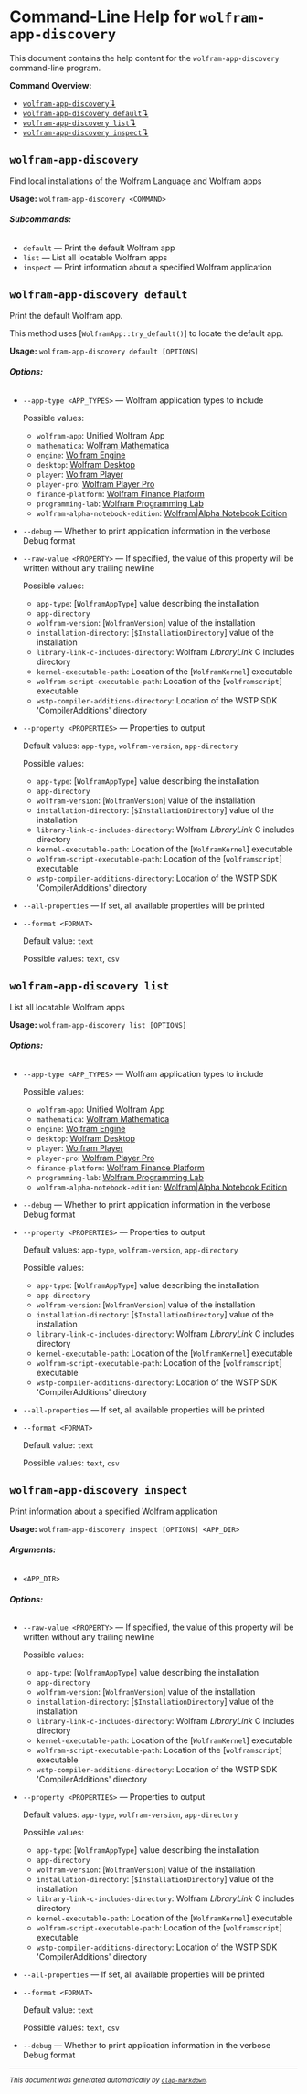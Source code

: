 # Command-Line Help for `wolfram-app-discovery`

This document contains the help content for the `wolfram-app-discovery` command-line program.

**Command Overview:**

* [`wolfram-app-discovery`↴](#wolfram-app-discovery)
* [`wolfram-app-discovery default`↴](#wolfram-app-discovery-default)
* [`wolfram-app-discovery list`↴](#wolfram-app-discovery-list)
* [`wolfram-app-discovery inspect`↴](#wolfram-app-discovery-inspect)

## `wolfram-app-discovery`

Find local installations of the Wolfram Language and Wolfram apps

**Usage:** `wolfram-app-discovery <COMMAND>`

###### **Subcommands:**

* `default` — Print the default Wolfram app
* `list` — List all locatable Wolfram apps
* `inspect` — Print information about a specified Wolfram application



## `wolfram-app-discovery default`

Print the default Wolfram app.

This method uses [`WolframApp::try_default()`] to locate the default app.

**Usage:** `wolfram-app-discovery default [OPTIONS]`

###### **Options:**

* `--app-type <APP_TYPES>` — Wolfram application types to include

  Possible values:
  - `wolfram-app`:
    Unified Wolfram App
  - `mathematica`:
    [Wolfram Mathematica](https://www.wolfram.com/mathematica/)
  - `engine`:
    [Wolfram Engine](https://wolfram.com/engine)
  - `desktop`:
    [Wolfram Desktop](https://www.wolfram.com/desktop/)
  - `player`:
    [Wolfram Player](https://www.wolfram.com/player/)
  - `player-pro`:
    [Wolfram Player Pro](https://www.wolfram.com/player-pro/)
  - `finance-platform`:
    [Wolfram Finance Platform](https://www.wolfram.com/finance-platform/)
  - `programming-lab`:
    [Wolfram Programming Lab](https://www.wolfram.com/programming-lab/)
  - `wolfram-alpha-notebook-edition`:
    [Wolfram|Alpha Notebook Edition](https://www.wolfram.com/wolfram-alpha-notebook-edition/)

* `--debug` — Whether to print application information in the verbose Debug format
* `--raw-value <PROPERTY>` — If specified, the value of this property will be written without any trailing newline

  Possible values:
  - `app-type`:
    [`WolframAppType`] value describing the installation
  - `app-directory`
  - `wolfram-version`:
    [`WolframVersion`] value of the installation
  - `installation-directory`:
    [`$InstallationDirectory`] value of the installation
  - `library-link-c-includes-directory`:
    Wolfram *LibraryLink* C includes directory
  - `kernel-executable-path`:
    Location of the [`WolframKernel`] executable
  - `wolfram-script-executable-path`:
    Location of the [`wolframscript`] executable
  - `wstp-compiler-additions-directory`:
    Location of the WSTP SDK 'CompilerAdditions' directory

* `--property <PROPERTIES>` — Properties to output

  Default values: `app-type`, `wolfram-version`, `app-directory`

  Possible values:
  - `app-type`:
    [`WolframAppType`] value describing the installation
  - `app-directory`
  - `wolfram-version`:
    [`WolframVersion`] value of the installation
  - `installation-directory`:
    [`$InstallationDirectory`] value of the installation
  - `library-link-c-includes-directory`:
    Wolfram *LibraryLink* C includes directory
  - `kernel-executable-path`:
    Location of the [`WolframKernel`] executable
  - `wolfram-script-executable-path`:
    Location of the [`wolframscript`] executable
  - `wstp-compiler-additions-directory`:
    Location of the WSTP SDK 'CompilerAdditions' directory

* `--all-properties` — If set, all available properties will be printed
* `--format <FORMAT>`

  Default value: `text`

  Possible values: `text`, `csv`




## `wolfram-app-discovery list`

List all locatable Wolfram apps

**Usage:** `wolfram-app-discovery list [OPTIONS]`

###### **Options:**

* `--app-type <APP_TYPES>` — Wolfram application types to include

  Possible values:
  - `wolfram-app`:
    Unified Wolfram App
  - `mathematica`:
    [Wolfram Mathematica](https://www.wolfram.com/mathematica/)
  - `engine`:
    [Wolfram Engine](https://wolfram.com/engine)
  - `desktop`:
    [Wolfram Desktop](https://www.wolfram.com/desktop/)
  - `player`:
    [Wolfram Player](https://www.wolfram.com/player/)
  - `player-pro`:
    [Wolfram Player Pro](https://www.wolfram.com/player-pro/)
  - `finance-platform`:
    [Wolfram Finance Platform](https://www.wolfram.com/finance-platform/)
  - `programming-lab`:
    [Wolfram Programming Lab](https://www.wolfram.com/programming-lab/)
  - `wolfram-alpha-notebook-edition`:
    [Wolfram|Alpha Notebook Edition](https://www.wolfram.com/wolfram-alpha-notebook-edition/)

* `--debug` — Whether to print application information in the verbose Debug format
* `--property <PROPERTIES>` — Properties to output

  Default values: `app-type`, `wolfram-version`, `app-directory`

  Possible values:
  - `app-type`:
    [`WolframAppType`] value describing the installation
  - `app-directory`
  - `wolfram-version`:
    [`WolframVersion`] value of the installation
  - `installation-directory`:
    [`$InstallationDirectory`] value of the installation
  - `library-link-c-includes-directory`:
    Wolfram *LibraryLink* C includes directory
  - `kernel-executable-path`:
    Location of the [`WolframKernel`] executable
  - `wolfram-script-executable-path`:
    Location of the [`wolframscript`] executable
  - `wstp-compiler-additions-directory`:
    Location of the WSTP SDK 'CompilerAdditions' directory

* `--all-properties` — If set, all available properties will be printed
* `--format <FORMAT>`

  Default value: `text`

  Possible values: `text`, `csv`




## `wolfram-app-discovery inspect`

Print information about a specified Wolfram application

**Usage:** `wolfram-app-discovery inspect [OPTIONS] <APP_DIR>`

###### **Arguments:**

* `<APP_DIR>`

###### **Options:**

* `--raw-value <PROPERTY>` — If specified, the value of this property will be written without any trailing newline

  Possible values:
  - `app-type`:
    [`WolframAppType`] value describing the installation
  - `app-directory`
  - `wolfram-version`:
    [`WolframVersion`] value of the installation
  - `installation-directory`:
    [`$InstallationDirectory`] value of the installation
  - `library-link-c-includes-directory`:
    Wolfram *LibraryLink* C includes directory
  - `kernel-executable-path`:
    Location of the [`WolframKernel`] executable
  - `wolfram-script-executable-path`:
    Location of the [`wolframscript`] executable
  - `wstp-compiler-additions-directory`:
    Location of the WSTP SDK 'CompilerAdditions' directory

* `--property <PROPERTIES>` — Properties to output

  Default values: `app-type`, `wolfram-version`, `app-directory`

  Possible values:
  - `app-type`:
    [`WolframAppType`] value describing the installation
  - `app-directory`
  - `wolfram-version`:
    [`WolframVersion`] value of the installation
  - `installation-directory`:
    [`$InstallationDirectory`] value of the installation
  - `library-link-c-includes-directory`:
    Wolfram *LibraryLink* C includes directory
  - `kernel-executable-path`:
    Location of the [`WolframKernel`] executable
  - `wolfram-script-executable-path`:
    Location of the [`wolframscript`] executable
  - `wstp-compiler-additions-directory`:
    Location of the WSTP SDK 'CompilerAdditions' directory

* `--all-properties` — If set, all available properties will be printed
* `--format <FORMAT>`

  Default value: `text`

  Possible values: `text`, `csv`

* `--debug` — Whether to print application information in the verbose Debug format



<hr/>

<small><i>
    This document was generated automatically by
    <a href="https://crates.io/crates/clap-markdown"><code>clap-markdown</code></a>.
</i></small>

